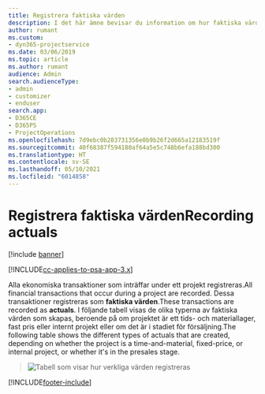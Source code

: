 ```yaml
---
title: Registrera faktiska värden
description: I det här ämne bevisar du information om hur faktiska värden registreras.
author: rumant
ms.custom:
- dyn365-projectservice
ms.date: 03/06/2019
ms.topic: article
ms.author: rumant
audience: Admin
search.audienceType:
- admin
- customizer
- enduser
search.app:
- D365CE
- D365PS
- ProjectOperations
ms.openlocfilehash: 7d9ebc0b283731356e0b9b26f2d665a12183519f
ms.sourcegitcommit: 40f68387f594180af64a5e5c748b6efa188bd300
ms.translationtype: HT
ms.contentlocale: sv-SE
ms.lasthandoff: 05/10/2021
ms.locfileid: "6014858"
---
```

# <a name="recording-actuals"></a><span data-ttu-id="df8cf-103">Registrera faktiska värden</span><span class="sxs-lookup"><span data-stu-id="df8cf-103">Recording actuals</span></span> 

[!include [banner](../includes/psa-now-project-operations.md)]

[!INCLUDE[cc-applies-to-psa-app-3.x](../includes/cc-applies-to-psa-app-3x.md)]

<span data-ttu-id="df8cf-104">Alla ekonomiska transaktioner som inträffar under ett projekt registreras.</span><span class="sxs-lookup"><span data-stu-id="df8cf-104">All financial transactions that occur during a project are recorded.</span></span> <span data-ttu-id="df8cf-105">Dessa transaktioner registreras som **faktiska värden**.</span><span class="sxs-lookup"><span data-stu-id="df8cf-105">These transactions are recorded as **actuals**.</span></span> <span data-ttu-id="df8cf-106">I följande tabell visas de olika typerna av faktiska värden som skapas, beroende på om projektet är ett tids- och materiallager, fast pris eller internt projekt eller om det är i stadiet för försäljning.</span><span class="sxs-lookup"><span data-stu-id="df8cf-106">The following table shows the different types of actuals that are created, depending on whether the project is a time-and-material, fixed-price, or internal project, or whether it's in the presales stage.</span></span>

> ![Tabell som visar hur verkliga värden registreras](media/advanced-table2.png)


[!INCLUDE[footer-include](../includes/footer-banner.md)]